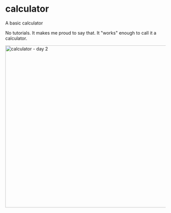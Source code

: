 # calculator
A basic calculator

No tutorials. It makes me proud to say that. It "works" enough to call it a calculator.


<img width="509" alt="calculator - day 2" src="https://user-images.githubusercontent.com/57625094/154823468-61468115-587c-4133-91da-69cd006ac1bb.png">
